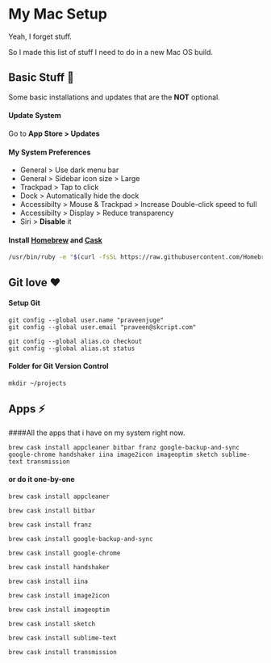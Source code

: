 # My Mac Setup

Yeah, I forget stuff.

So I made this list of stuff I need to do in a new Mac OS build.

## Basic Stuff 🤙

Some basic installations and updates that are the **NOT** optional. 

#### Update System
Go to **App Store > Updates**

#### My System Preferences 
- General > Use dark menu bar
- General > Sidebar icon size > Large
- Trackpad > Tap to click
- Dock > Automatically hide the dock
- Accessibilty > Mouse & Trackpad > Increase Double-click speed to full
- Accessibilty > Display > Reduce transparency
- Siri > **Disable** it

#### Install [Homebrew](https://brew.sh/) and [Cask](https://caskroom.github.io/)

```sh
/usr/bin/ruby -e "$(curl -fsSL https://raw.githubusercontent.com/Homebrew/install/master/install)" && brew tap caskroom/cask
```

## Git love ❤️

#### Setup Git
```
git config --global user.name "praveenjuge"
git config --global user.email "praveen@skcript.com"

git config --global alias.co checkout
git config --global alias.st status
```

#### Folder for Git Version Control
```
mkdir ~/projects
```

## Apps ⚡️

####All the apps that i have on my system right now.

```
brew cask install appcleaner bitbar franz google-backup-and-sync google-chrome handshaker iina image2icon imageoptim sketch sublime-text transmission
```

#### or do it one-by-one

```
brew cask install appcleaner

brew cask install bitbar

brew cask install franz

brew cask install google-backup-and-sync

brew cask install google-chrome

brew cask install handshaker

brew cask install iina

brew cask install image2icon

brew cask install imageoptim

brew cask install sketch

brew cask install sublime-text

brew cask install transmission
```

